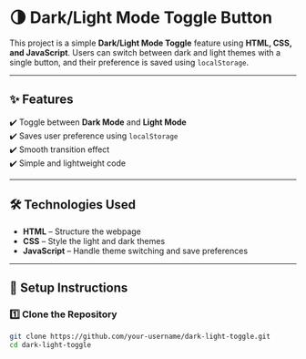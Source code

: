 # 🌗 Dark/Light Mode Toggle Button

This project is a simple **Dark/Light Mode Toggle** feature using **HTML, CSS, and JavaScript**. Users can switch between dark and light themes with a single button, and their preference is saved using `localStorage`.


---

## ✨ Features
✔️ Toggle between **Dark Mode** and **Light Mode**  
✔️ Saves user preference using `localStorage`  
✔️ Smooth transition effect  
✔️ Simple and lightweight code  

---

## 🛠️ Technologies Used
- **HTML** – Structure the webpage  
- **CSS** – Style the light and dark themes  
- **JavaScript** – Handle theme switching and save preferences  

---

## 🚀 Setup Instructions

### 1️⃣ Clone the Repository
```bash
git clone https://github.com/your-username/dark-light-toggle.git
cd dark-light-toggle

